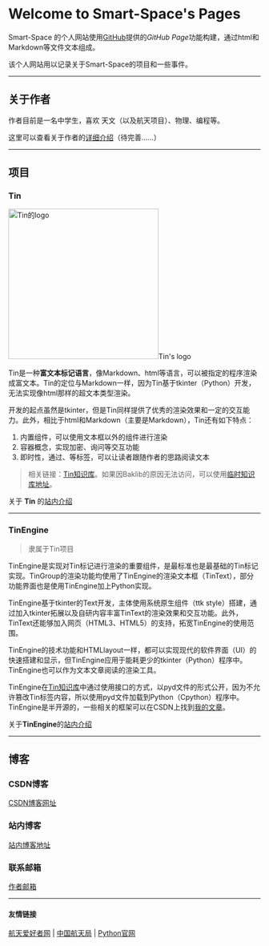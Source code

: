 # Welcome to Smart-Space's Pages

Smart-Space 的个人网站使用[GitHub](https://github.com/)提供的*GitHub Page*功能构建，通过html和Markdown等文件文本组成。

该个人网站用以记录关于Smart-Space的项目和一些事件。

- - -

## 关于作者
作者目前是一名中学生，喜欢 天文（以及航天项目）、物理、编程等。

这里可以查看关于作者的[详细介绍](https://smart-space.github.io/personal/index.html)（待完善……）

- - -

## 项目

### Tin
<img src="http://smart-space.github.io/img/TinLogo.png" width="300" height="300" alt="Tin的logo">Tin's logo

Tin是一种**富文本标记语言**，像Markdown、html等语言，可以被指定的程序渲染成富文本。Tin的定位与Markdown一样，因为Tin基于tkinter（Python）开发， 无法实现像html那样的超文本类型渲染。

开发的起点虽然是tkinter，但是Tin同样提供了优秀的渲染效果和一定的交互能力。此外，相比于html和Markdown（主要是Markdown），Tin还有如下特点：  

1. 内置组件，可以使用文本框以外的组件进行渲染
2. 容器概念，实现加密、询问等交互功能
3. 即时性，通过<stop>、<jit>等标签，可以让读者跟随作者的思路阅读文本

> 相关链接：[Tin知识库](http://tinhome.baklib.com/)。如果因Baklib的原因无法访问，可以使用[临时知识库地址](http://tinhome.baklib-free.com/)。

关于 **Tin** 的[站内介绍](https://smart-space.github.io/project/Tin/index.html)

---


### TinEngine
> 隶属于Tin项目

TinEngine是实现对Tin标记进行渲染的重要组件，是最标准也是最基础的Tin标记实现。TinGroup的渲染功能均使用了TinEngine的渲染文本框（TinText），部分功能界面也是使用TinEngine加上Python实现。

TinEngine基于tkinter的Text开发，主体使用系统原生组件（ttk style）搭建，通过加入tkinter拓展以及自研内容丰富TinText的渲染效果和交互功能。此外，TinText还能够加入网页（HTML3、HTML5）的支持，拓宽TinEngine的使用范围。

TinEngine的技术功能和HTMLlayout一样，都可以实现现代的软件界面（UI）的快速搭建和显示，但TinEngine应用于能耗更少的tkinter（Python）程序中。TinEngine也可以作为文本文章阅读的渲染工具。

TinEngine在[Tin知识库](http://tinhome.baklib.com/)中通过使用接口的方式，以pyd文件的形式公开，因为不允许篡改Tin标签内容，所以使用pyd文件加载到Python（Cpython）程序中。TinEngine是半开源的，一些相关的框架可以在CSDN上找到[我的文章](https://blog.csdn.net/tinga_kilin/category_10332845.html)。

关于**TinEngine**的[站内介绍](https://smart-space.github.io/project/TinEngine/index.html)
- - -

## 博客

### CSDN博客
[CSDN博客网址](https://blog.csdn.net/tinga_kilin/)

### 站内博客
[站内博客地址](https://smart-space.github.io/personal/years.html)

### 联系邮箱

[作者邮箱](smart-space@qq.com)

- - -
#### 友情链接
[航天爱好者网](http://www.spaceflightfans.cn/)	|	[中国航天局](http://www.cnsa.gov.cn/)	|	[Python官网](https://www.python.org/)